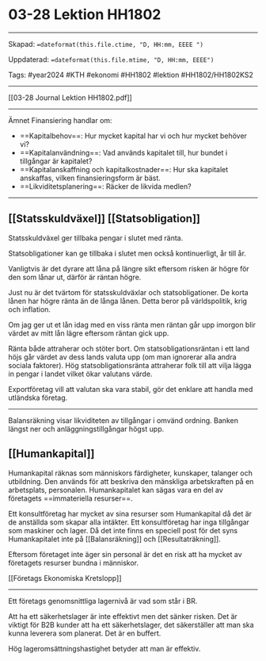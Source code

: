 # 03-28 Lektion HH1802

---

Skapad: `=dateformat(this.file.ctime, "D, HH:mm, EEEE ")`

Uppdaterad: `=dateformat(this.file.mtime, "D, HH:mm, EEEE")`

Tags: #year2024 #KTH #ekonomi #HH1802 #lektion #HH1802/HH1802KS2

---

[[03-28 Journal Lektion HH1802.pdf]]

---

Ämnet Finansiering handlar om:

- ==Kapitalbehov==: Hur mycket kapital har vi och hur mycket behöver vi?
- ==Kapitalanvändning==: Vad används kapitalet till, hur bundet i tillgångar är kapitalet?
- ==Kapitalanskaffning och kapitalkostnader==: Hur ska kapitalet anskaffas, vilken finansieringsform är bäst.
- ==Likviditetsplanering==: Räcker de likvida medlen?

---

## [[Statsskuldväxel]] [[Statsobligation]]

Statsskuldväxel ger tillbaka pengar i slutet med ränta.

Statsobligationer kan ge tillbaka i slutet men också kontinuerligt, år till år.

Vanligtvis är det dyrare att låna på längre sikt eftersom risken är högre för den som lånar ut, därför är räntan högre.

Just nu är det tvärtom för statsskuldväxlar och statsobligationer. De korta lånen har högre ränta än de långa lånen. Detta beror på världspolitik, krig och inflation.

Om jag ger ut et lån idag med en viss ränta men räntan går upp imorgon blir värdet av mitt lån lägre eftersom räntan gick upp.

Ränta både attraherar och stöter bort. Om statsobligationsräntan i ett land höjs går värdet av dess lands valuta upp (om man ignorerar alla andra sociala faktorer). Hög statsobligationsränta attraherar folk till att vilja lägga in pengar i landet vilket ökar valutans värde.

Exportföretag vill att valutan ska vara stabil, gör det enklare att handla med utländska företag.

---

Balansräkning visar likviditeten av tillgångar i omvänd ordning. Banken längst ner och anläggningstillgångar högst upp.

## [[Humankapital]]

Humankapital räknas som människors färdigheter, kunskaper, talanger och utbildning. Den används för att beskriva den mänskliga arbetskraften på en arbetsplats, personalen. Humankapitalet kan sägas vara en del av företagets ==immateriella resurser==.

Ett konsultföretag har mycket av sina resurser som Humankapital då det är de anställda som skapar alla intäkter. Ett konsultföretag har inga tillgångar som maskiner och lager. Då det inte finns en speciell post för det syns Humankapitalet inte på [[Balansräkning]] och [[Resultaträkning]].

Eftersom företaget inte äger sin personal är det en risk att ha mycket av företagets resurser bundna i människor.

[[Företags Ekonomiska Kretslopp]]

---

Ett företags genomsnittliga lagernivå är vad som står i BR.

Att ha ett säkerhetslager är inte effektivt men det sänker risken. Det är viktigt för B2B kunder att ha ett säkerhetslager, det säkerställer att man ska kunna leverera som planerat. Det är en buffert.

Hög lageromsättningshastighet betyder att man är effektiv.

